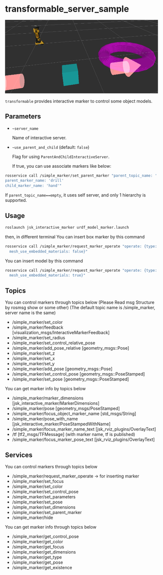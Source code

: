 # transformable_server_sample

![](../images/transformable_marker.png)

`transformable` provides interactive marker to control some object models.


## Parameters
* `~server_name`

  Name of interactive server.

* `~use_parent_and_child` (default: `false`)

  Flag for using `ParentAndChildInteractiveServer`.

  If true, you can use associate markers like below:

```bash
rosservice call /simple_marker/set_parent_marker "parent_topic_name: ''
parent_marker_name: 'drill'
child_marker_name: 'hand'"
```

  If `parent_topic_name==empty`, it uses self server,
  and only 1 hierarchy is supported.


## Usage

```bash
roslaunch jsk_interactive_marker urdf_model_marker.launch
```

then, in different terminal
You can insert box marker by this command

```bash
rosservice call /simple_marker/request_marker_operate "operate: {type: 0, action: 0, frame_id: '', name: '', description: '', mesh_resource: '',
  mesh_use_embedded_materials: false}"
```

You can insert model by this command

```bash
rosservice call /simple_marker/request_marker_operate "operate: {type: 3, action: 0, frame_id: 'map', name: 'hand', description: '', mesh_resource: 'package://hrpsys_ros_bridge_tutorials/models/HRP3HAND_R_meshes/RARM_LINK6_mesh.dae',
  mesh_use_embedded_materials: true}" 
```


## Topics
You can control markers through topics below
(Please Read msg Structure by rosmsg show or some other)
(The default topic name is /simple_marker, server name is the same)
 * /simple_marker/set_color
 * /simple_marker/feedback [visualization_msgs/InteractiveMarkerFeedback]
 * /simple_marker/set_radius
 * /simple_marker/set_control_relative_pose
 * /simple_marker/add_pose_relative [geometry_msgs::Pose]
 * /simple_marker/set_z
 * /simple_marker/set_x
 * /simple_marker/set_y
 * /simple_marker/add_pose [geometry_msgs::Pose]
 * /simple_marker/set_control_pose [geometry_msgs::PoseStamped]
 * /simple_marker/set_pose [geometry_msgs::PoseStamped]

You can get marker info by topics below
 * /simple_marker/marker_dimensions [jsk_interactive_marker/MarkerDimensions]
 * /simple_marker/pose [geometry_msgs/PoseStamped]
 * /simple_marker/focus_object_marker_name [std_msgs/String]
 * /simple_marker/pose_with_name [jsk_interactive_marker/PoseStampedWithName]
 * /simple_marker/focus_marker_name_text [jsk_rviz_plugins/OverlayText]
 * /tf [tf2_msgs/TFMessage] (with marker name, tf is published)
 * /simple_marker/focus_marker_pose_text [jsk_rviz_plugins/OverlayText]


## Services
You can control markers through topics below
 * /simple_marker/request_marker_operate -> for inserting marker
 * /simple_marker/set_focus
 * /simple_marker/set_color
 * /simple_marker/set_control_pose
 * /simple_marker/set_parameters
 * /simple_marker/set_pose
 * /simple_marker/set_dimensions
 * /simple_marker/set_parent_marker
 * /simple_marker/hide

You can get marker info through topics below
 * /simple_marker/get_control_pose
 * /simple_marker/get_color
 * /simple_marker/get_focus
 * /simple_marker/get_dimensions
 * /simple_marker/get_type
 * /simple_marker/get_pose
 * /simple_marker/get_existence
